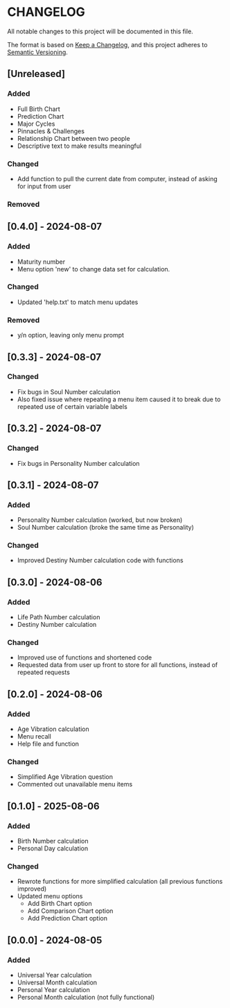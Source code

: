 # CHANGELOG

All notable changes to this project will be documented in this file.

The format is based on [Keep a Changelog](https://keepachangelog.com/en/1.1.0/), and this project adheres to [Semantic Versioning](https://semver.org/spec/v2.0.0.html).

## [Unreleased]

### Added

- Full Birth Chart
- Prediction Chart
- Major Cycles
- Pinnacles & Challenges
- Relationship Chart between two people
- Descriptive text to make results meaningful

### Changed

- Add function to pull the current date from computer, instead of asking for input from user

### Removed

## [0.4.0] - 2024-08-07

### Added

- Maturity number
- Menu option 'new' to change data set for calculation.

### Changed

- Updated 'help.txt' to match menu updates

### Removed

- y/n option, leaving only menu prompt

## [0.3.3] - 2024-08-07

### Changed

- Fix bugs in Soul Number calculation
- Also fixed issue where repeating a menu item caused it to break due to repeated use of certain variable labels

## [0.3.2] - 2024-08-07

### Changed

- Fix bugs in Personality Number calculation

## [0.3.1] - 2024-08-07

### Added

- Personality Number calculation (worked, but now broken)
- Soul Number calculation (broke the same time as Personality)

### Changed

- Improved Destiny Number calculation code with functions

## [0.3.0] - 2024-08-06

### Added

- Life Path Number calculation
- Destiny Number calculation

### Changed

- Improved use of functions and shortened code
- Requested data from user up front to store for all functions, instead of repeated requests

## [0.2.0] - 2024-08-06

### Added

- Age Vibration calculation
- Menu recall
- Help file and function

### Changed

- Simplified Age Vibration question
- Commented out unavailable menu items

## [0.1.0] - 2025-08-06

### Added

- Birth Number calculation
- Personal Day calculation

### Changed

- Rewrote functions for more simplified calculation (all previous functions improved)
- Updated menu options
    - Add Birth Chart option
    - Add Comparison Chart option
    - Add Prediction Chart option

## [0.0.0] - 2024-08-05

### Added

- Universal Year calculation
- Universal Month calculation
- Personal Year calculation
- Personal Month calculation (not fully functional)
